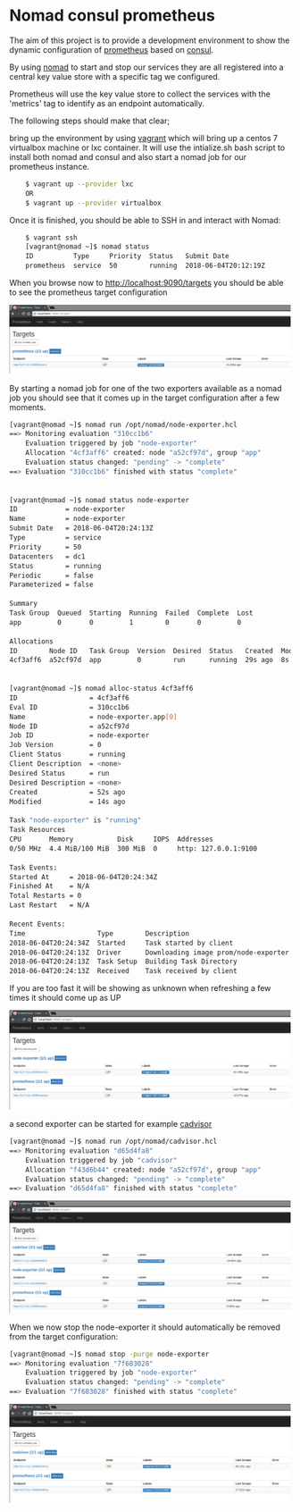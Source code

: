 # Nomad consul prometheus

The aim of this project is to provide a development environment to show the dynamic configuration of [prometheus](https://prometheus.io) based on [consul](https://www.consul.io/).

By using [nomad](https://www.nomadproject.io) to start and stop our services they are all registered into a central key value store with a specific tag we configured.

Prometheus will use the key value store to collect the services with the 'metrics' tag to identify as an endpoint automatically.

The following steps should make that clear;

bring up the environment by using [vagrant](https://www.vagrantup.com) which will bring up a centos 7 virtualbox machine or lxc container. It will use the intialize.sh bash script to install both nomad and consul and also start a nomad job for our prometheus instance.

```bash
    $ vagrant up --provider lxc
    OR
    $ vagrant up --provider virtualbox
```

Once it is finished, you should be able to SSH in and interact with Nomad:

```bash
    $ vagrant ssh
    [vagrant@nomad ~]$ nomad status
    ID          Type     Priority  Status   Submit Date
    prometheus  service  50        running  2018-06-04T20:12:19Z
```

When you browse now to [http://localhost:9090/targets](http://localhost:9090/targets) you should be able to see the prometheus target configuration

![](img/prometheus-target.png)

By starting a nomad job for one of the two exporters available as a nomad job you should see that it comes up in the target configuration after a few moments.

```bash
[vagrant@nomad ~]$ nomad run /opt/nomad/node-exporter.hcl
==> Monitoring evaluation "310cc1b6"
    Evaluation triggered by job "node-exporter"
    Allocation "4cf3aff6" created: node "a52cf97d", group "app"
    Evaluation status changed: "pending" -> "complete"
==> Evaluation "310cc1b6" finished with status "complete"


[vagrant@nomad ~]$ nomad status node-exporter
ID            = node-exporter
Name          = node-exporter
Submit Date   = 2018-06-04T20:24:13Z
Type          = service
Priority      = 50
Datacenters   = dc1
Status        = running
Periodic      = false
Parameterized = false

Summary
Task Group  Queued  Starting  Running  Failed  Complete  Lost
app         0       0         1        0       0         0

Allocations
ID        Node ID   Task Group  Version  Desired  Status   Created  Modified
4cf3aff6  a52cf97d  app         0        run      running  29s ago  8s ago


[vagrant@nomad ~]$ nomad alloc-status 4cf3aff6
ID                  = 4cf3aff6
Eval ID             = 310cc1b6
Name                = node-exporter.app[0]
Node ID             = a52cf97d
Job ID              = node-exporter
Job Version         = 0
Client Status       = running
Client Description  = <none>
Desired Status      = run
Desired Description = <none>
Created             = 52s ago
Modified            = 14s ago

Task "node-exporter" is "running"
Task Resources
CPU       Memory           Disk     IOPS  Addresses
0/50 MHz  4.4 MiB/100 MiB  300 MiB  0     http: 127.0.0.1:9100

Task Events:
Started At     = 2018-06-04T20:24:34Z
Finished At    = N/A
Total Restarts = 0
Last Restart   = N/A

Recent Events:
Time                  Type        Description
2018-06-04T20:24:34Z  Started     Task started by client
2018-06-04T20:24:13Z  Driver      Downloading image prom/node-exporter:v0.16.0
2018-06-04T20:24:13Z  Task Setup  Building Task Directory
2018-06-04T20:24:13Z  Received    Task received by client
```

If you are too fast it will be showing as unknown when refreshing a few times it should come up as UP

![](img/node-exporter-target.png)

a second exporter can be started for example [cadvisor](https://github.com/google/cadvisor)

```bash
[vagrant@nomad ~]$ nomad run /opt/nomad/cadvisor.hcl
==> Monitoring evaluation "d65d4fa8"
    Evaluation triggered by job "cadvisor"
    Allocation "f43d6b44" created: node "a52cf97d", group "app"
    Evaluation status changed: "pending" -> "complete"
==> Evaluation "d65d4fa8" finished with status "complete"
```

![](img/cadvisor-target.png)

When we now stop the node-exporter it should automatically be removed from the target configuration:

```bash
[vagrant@nomad ~]$ nomad stop -purge node-exporter
==> Monitoring evaluation "7f683028"
    Evaluation triggered by job "node-exporter"
    Evaluation status changed: "pending" -> "complete"
==> Evaluation "7f683028" finished with status "complete"
```

![](img/removed-prometheus-target.png)
